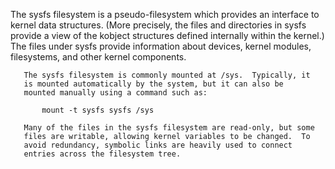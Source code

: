 The sysfs filesystem is a pseudo-filesystem which provides an
       interface to kernel data structures.  (More precisely, the files
       and directories in sysfs provide a view of the kobject structures
       defined internally within the kernel.)  The files under sysfs
       provide information about devices, kernel modules, filesystems,
       and other kernel components.

       The sysfs filesystem is commonly mounted at /sys.  Typically, it
       is mounted automatically by the system, but it can also be
       mounted manually using a command such as:

           mount -t sysfs sysfs /sys

       Many of the files in the sysfs filesystem are read-only, but some
       files are writable, allowing kernel variables to be changed.  To
       avoid redundancy, symbolic links are heavily used to connect
       entries across the filesystem tree.
